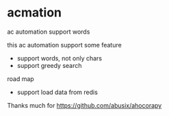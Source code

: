 # acmation
ac automation support words

this ac automation support some feature
- support words, not only chars
- support greedy search

road map
- support load data from redis

Thanks much for https://github.com/abusix/ahocorapy  
